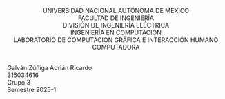 <p align="center">
  UNIVERSIDAD NACIONAL AUTÓNOMA DE MÉXICO <br>
  FACULTAD DE INGENIERÍA <br>
  DIVISIÓN DE INGENIERÍA ELÉCTRICA <br>
  INGENIERÍA EN COMPUTACIÓN <br>
  LABORATORIO DE COMPUTACIÓN GRÁFICA E INTERACCIÓN HUMANO COMPUTADORA <br> <br>
</p>

<p>
  Galván Zúñiga Adrián Ricardo <br>
  316034616 <br>
  Grupo 3 <br>
  Semestre 2025-1 <br>
</p>
